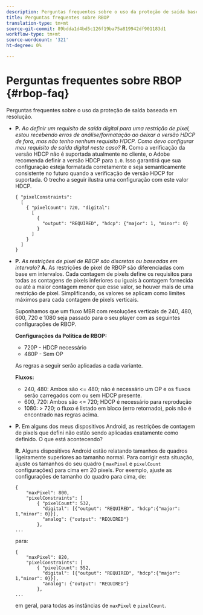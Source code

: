 ```yaml
---
description: Perguntas frequentes sobre o uso da proteção de saída baseada em resolução.
title: Perguntas frequentes sobre RBOP
translation-type: tm+mt
source-git-commit: 89bdda1d4bd5c126f19ba75a819942df901183d1
workflow-type: tm+mt
source-wordcount: '321'
ht-degree: 0%

---
```



# Perguntas frequentes sobre RBOP {#rbop-faq}

Perguntas frequentes sobre o uso da proteção de saída baseada em resolução.

* **P.** *Ao definir um requisito de saída digital para uma restrição de pixel, estou recebendo erros de análise/formatação ao deixar a versão HDCP de fora, mas não tenho nenhum requisito HDCP. Como devo configurar meu requisito de saída digital neste caso?* **R.** Como a verificação da versão HDCP não é suportada atualmente no cliente, o Adobe recomenda definir a versão HDCP para  `1.0`. Isso garantirá que sua configuração esteja formatada corretamente e seja semanticamente consistente no futuro quando a verificação de versão HDCP for suportada. O trecho a seguir ilustra uma configuração com este valor HDCP.

   ```
   { "pixelConstraints":  
     [  
       { "pixelCount": 720, "digital":  
         [  
           {  
             "output": "REQUIRED", "hdcp": {"major": 1, "minor": 0}  
           }  
         ]  
       }  
     ]  
   }
   ```

* **P.** *As restrições de pixel de RBOP são discretas ou baseadas em intervalo?* **A.** As restrições de pixel de RBOP são diferenciadas com base em intervalos. Cada contagem de pixels define os requisitos para todas as contagens de pixels inferiores ou iguais à contagem fornecida ou até a maior contagem menor que esse valor, se houver mais de uma restrição de pixel. Simplificando, os valores se aplicam como limites máximos para cada contagem de pixels verticais.

   Suponhamos que um fluxo MBR com resoluções verticais de 240, 480, 600, 720 e 1080 seja passado para o seu player com as seguintes configurações de RBOP.

   **Configurações da Política de RBOP:**

   * 720P - HDCP necessário
   * 480P - Sem OP

   As regras a seguir serão aplicadas a cada variante.

   **Fluxos:**

   * 240, 480: Ambos são &lt;= 480; não é necessário um OP e os fluxos serão carregados com ou sem HDCP presente.
   * 600, 720: Ambos são &lt;= 720; HDCP é necessário para reprodução
   * 1080: > 720; o fluxo é listado em bloco (erro retornado), pois não é encontrado nas regras acima.


* **P.** Em alguns dos meus dispositivos Android, as restrições de contagem de pixels que defini não estão sendo aplicadas exatamente como definido. O que está acontecendo?

   **R.** Alguns dispositivos Android estão relatando tamanhos de quadros ligeiramente superiores ao tamanho normal. Para corrigir esta situação, ajuste os tamanhos do seu quadro ( `maxPixel` e `pixelCount` configurações) para cima em 20 pixels. Por exemplo, ajuste as configurações de tamanho do quadro para cima, de:

   ```
   { 
       "maxPixel": 800, 
       "pixelConstraints": [ 
           { "pixelCount": 532, 
             "digital": [{"output": "REQUIRED", "hdcp":{"major": 1,"minor": 0}}], 
             "analog": {"output": "REQUIRED"} 
           }, 
   ... 
   ```

   para:

   ```
   { 
       "maxPixel": 820, 
       "pixelConstraints": [ 
           { "pixelCount": 552, 
             "digital": [{"output": "REQUIRED", "hdcp":{"major": 1,"minor": 0}}], 
             "analog": {"output": "REQUIRED"} 
           }, 
   ... 
   ```

   em geral, para todas as instâncias de `maxPixel` e `pixelCount`.

